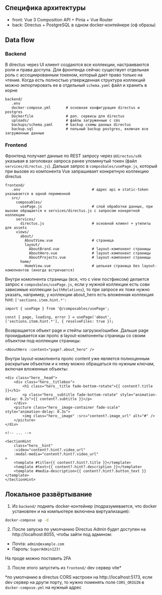 ## Специфика архитектуры

- front: Vue 3 Composition API + Pinia + Vue Router
- back: Directus + PostgreSQL в одном docker-контейнере (оф образы)


## Data flow

### Backend

В directus через UI клиент создаются все коллекции, настраиваются роли и права доступа. Для фронтенда сейчас существует отдельная роль с ассоциированным токеном, который дает право только на чтение. Когда есть полностью утвержденная структура коллекций можно экпортировать ее в отдельный `schema.yaml` файл и хранить в корне

```
backend/
   .env
   docker-compose.yml       # основная конфигурация directus и postgres
   Dockerfile               # доп. сервисы для directus
   uploads/                 # файлы загруженные с cms
   backups/schema.yaml      # backup схемы данных directus
   backup.sql               # польный backup postgres, включая все загруженные данные
```

### Frontend

Фронтенд получает данные по REST запросу через `@directus/sdk` указывая в заголовках запроса ранее упомянутый токен (файл `services/directus.js`). Дальше запрос в `composbales/usePage.js`, который при вызове из компонента Vue запрашивает конкретную коллекцию directus

```
frontend/
   .env                                 # адрес api и static-token указывается в одной переменной
   src/
     composables/
       usePage.js                       # слой обработки данных, при вызове обращается к services/directus.js с запросом конкретной коллекции
     services/
       directus.js                      # основной клиент + утилиты для assets
     views/
       about/
         AboutView.vue                  # страница 
         layout/
           AboutBrand.vue               # layout-компонент страницы
           AboutHero.vue                # layout-компонент страницы
           AboutProjects.vue            # layout-компонент страницы
       home/
         HomeView.vue                   # цельная страница без layout-комопнентов (иногда встречается)
```

Внутри комопнента страницы (все, что с view постфиксом) делается запрос к `composbales/usePage.js`, если у нужной коллекции есть сови зависимые коллекции (`withRelations`), то при запросе их тоже нужно указать, например, у коллекции about_hero есть вложенная коллекция hint: `['sections.item.hint.*'`:

```vue
import { usePage } from '@/composables/usePage';

const { page, loading, error } = usePage('about', ['sections.item.hint.*'], { resolveFiles: true });
```

Возвращается объект page и стейты загрузки/ошибки. Дальше page прокидывается как пропс в layout-компоненты страницы со своим объектом под-коллекции страницы:

```vue
<AboutHero :content="page?.about_hero" />
```

Внутри layout-комопнента пропс content уже является полноценным раскрытым объектом и к нему можно обращаться по нужным ключам, включая вложенные объекты:

```vue
<div class="hero__head">
    <div class="hero__titlebox">
        <h1 class="hero__title fade-bottom-rotate">{{ content?.title }}</h1>
        <p class="hero__subtitle fade-bottom-rotate" style="animation-delay: 0.2s">{{ content?.subtitle }}</p>
    </div>
    <picture class="hero__image-container fade-scale" style="animation-delay: 0.3s">
        <img class="hero__image" :src="content?.image_url" alt="#" />
    </picture>
</div>

<!-- ... -->

<SectionHint
    class="hero__hint"
    :video="content?.hint?.video_url"
    :modal-media="content?.hint?.video_url"
>
    <template #title>{{ content?.hint?.title }}</template>
    <template #text>{{ content?.hint?.description }}</template>
    <template #media-description>{{ content?.hint?.button_text }}</template>
</SectionHint>
```

## Локальное развёртывание

1. Из `backend/` поднять docker-контейнер (подразумевается, что docker установлен и на компьютере включена виртуализация):

```bash
docker-compose up -d
```

2. После запуска по умолчанию Directus Admin будет доступен на http://localhost:8055, чтобы зайти под админом:

- Почта: `admin@example.com`
- Пароль: `SuperAdmin123!`

На проде можно поставить 2FA

3. После этого запустить из `frontend/` dev сервер vite*

*по умолчанию в directus CORS настроен на http://localhost:5173, если dev сервер на другм порту, то нужно поменять поле `CORS_ORIGIN` в `docker-compose.yml` на нужный адрес